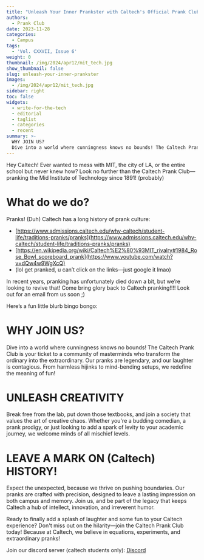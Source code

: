 ```yaml
---
title: "Unleash Your Inner Prankster with Caltech's Official Prank Club!"
authors:
  - Prank Club
date: 2023-11-28
categories:
  - Campus
tags:
  - 'Vol. CXXVII, Issue 6'
weight: 0
thumbnail: /img/2024/apr12/mit_tech.jpg
show_thumbnail: false
slug: unleash-your-inner-prankster
images:
  - /img/2024/apr12/mit_tech.jpg
sidebar: right
toc: false
widgets:
  - write-for-the-tech
  - editorial
  - taglist
  - categories
  - recent
summary: >-
  WHY JOIN US?
  Dive into a world where cunningness knows no bounds! The Caltech Prank Club is your ticket to a community of masterminds who transform the ordinary into the extraordinary. Our pranks are legendary, and our laughter is contagious. From harmless hijinks to mind-bending setups, we redefine the meaning of fun!
---
```


Hey Caltech! Ever wanted to mess with MIT, the city of LA, or the entire school but never knew how? Look no further than the Caltech Prank Club—pranking the Mid Institute of Technology since 1891! (probably)

What do we do?
===
Pranks! (Duh) Caltech has a long history of prank culture:

* [https://www.admissions.caltech.edu/why-caltech/student-life/traditions-pranks/pranks](https://www.admissions.caltech.edu/why-caltech/student-life/traditions-pranks/pranks)
* [https://en.wikipedia.org/wiki/Caltech%E2%80%93MIT_rivalry#1984_Rose_Bowl_scoreboard_prank](https://www.youtube.com/watch?v=dQw4w9WgXcQ)
* (lol get pranked, u can’t click on the links—just google it lmao)

In recent years, pranking has unfortunately died down a bit, but we’re looking to revive that! Come bring glory back to Caltech pranking!!!! Look out for an email from us soon ;)

Here’s a fun little blurb bingo bongo:

WHY JOIN US?
===
Dive into a world where cunningness knows no bounds! The Caltech Prank Club is your ticket to a community of masterminds who transform the ordinary into the extraordinary. Our pranks are legendary, and our laughter is contagious. From harmless hijinks to mind-bending setups, we redefine the meaning of fun!

UNLEASH CREATIVITY
===
Break free from the lab, put down those textbooks, and join a society that values the art of creative chaos. Whether you're a budding comedian, a prank prodigy, or just looking to add a spark of levity to your academic journey, we welcome minds of all mischief levels.

LEAVE A MARK ON (Caltech) HISTORY!
===
Expect the unexpected, because we thrive on pushing boundaries. Our pranks are crafted with precision, designed to leave a lasting impression on both campus and memory. Join us, and be part of the legacy that keeps Caltech a hub of intellect, innovation, and irreverent humor.

Ready to finally add a splash of laughter and some fun to your Caltech experience? Don't miss out on the hilarity—join the Caltech Prank Club today! Because at Caltech, we believe in equations, experiments, and extraordinary pranks!

Join our discord server (caltech students only): [Discord](https://discord.gg/zzDRsMk4jH)